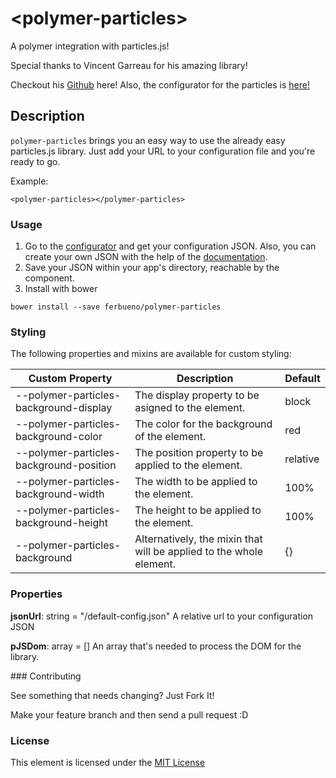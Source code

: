 # \<polymer-particles\>

A polymer integration with particles.js!

Special thanks to Vincent Garreau for his amazing library!

Checkout his [Github](https://github.com/VincentGarreau/particles.js) here!
Also, the configurator for the particles is [here!](http://vincentgarreau.com/particles.js/)

## Description
`polymer-particles` brings you an easy way to use the already easy particles.js library. Just add your URL to your configuration file and you're ready to go.

Example:

```
<polymer-particles></polymer-particles>
```

### Usage

1. Go to the [configurator](http://vincentgarreau.com/particles.js/) and get your configuration JSON. Also, you can create your own JSON with the help of the [documentation](https://github.com/VincentGarreau/particles.js).
2. Save your JSON within your app's directory, reachable by the component.
3. Install with bower
```
bower install --save ferbueno/polymer-particles
```

### Styling

The following properties and mixins are available for custom styling: 

| Custom Property                             | Description                                                          | Default  |
| ------------------------------------------- | -------------------------------------------------------------------- | -------- |
| --polymer-particles-background-display      | The display property to be asigned to the element.                   | block    |
| --polymer-particles-background-color        | The color for the background of the element.                         | red      |
| --polymer-particles-background-position     | The position property to be applied to the element.                  | relative |
| --polymer-particles-background-width        | The width to be applied to the element.                              | 100%     |
| --polymer-particles-background-height       | The height to be applied to the element.                             | 100%     |
| --polymer-particles-background              | Alternatively, the mixin that will be applied to the whole element.  | {}       |

### Properties

**jsonUrl**: string = "/default-config.json"
A relative url to your configuration JSON

**pJSDom**: array = []
An array that's needed to process the DOM for the library.

### Contributing

See something that needs changing? Just Fork It!

Make your feature branch and then send a pull request :D

### License

This element is licensed under the [MIT License](LICENSE.md)
